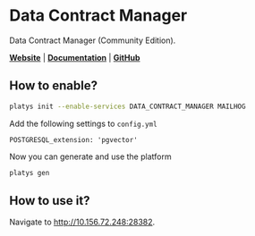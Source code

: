 # Data Contract Manager

Data Contract Manager (Community Edition).

**[Website](https://www.datacontract-manager.com/)** | **[Documentation](https://docs.datacontract-manager.com/)** | **[GitHub](https://github.com/datacontract-manager)**

## How to enable?

```bash
platys init --enable-services DATA_CONTRACT_MANAGER MAILHOG
```

Add the following settings to `config.yml`

```
POSTGRESQL_extension: 'pgvector'
```

Now you can generate and use the platform

```bash
platys gen
```

## How to use it?

Navigate to <http://10.156.72.248:28382>.
